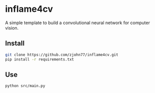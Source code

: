 # inflame4cv
A simple template to build a convolutional neural network for computer vision.
## Install
```sh
git clone https://github.com/zjohn77/inflame4cv.git
pip install -r requirements.txt
```
## Use
```
python src/main.py
```
